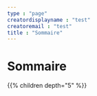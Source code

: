 ```yaml
---
type : "page"
creatordisplayname : "test"
creatoremail : "test"
title : "Sommaire"
---
```


# Sommaire


{{% children depth="5" %}}